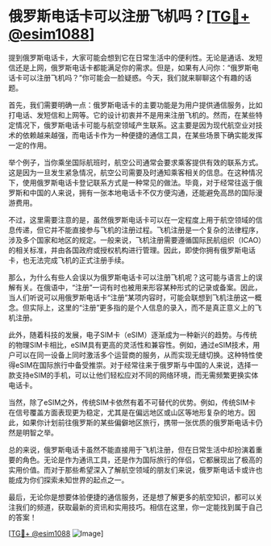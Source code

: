 # 俄罗斯电话卡可以注册飞机吗？[[TG💪+ @esim1088](https://t.me/s/esim1088)]

提到俄罗斯电话卡，大家可能会想到它在日常生活中的便利性。无论是通话、发短信还是上网，俄罗斯电话卡都能满足你的需求。但是，如果有人问你：“俄罗斯电话卡可以注册飞机吗？”你可能会一脸疑惑。今天，我们就来聊聊这个有趣的话题。

首先，我们需要明确一点：俄罗斯电话卡的主要功能是为用户提供通信服务，比如打电话、发短信和上网等。它的设计初衷并不是用来注册飞机的。然而，在某些特定情况下，俄罗斯电话卡可能与航空领域产生联系。这主要是因为现代航空业对技术的依赖越来越强，而电话卡作为一种便捷的通信工具，在某些场景下确实能发挥一定的作用。

举个例子，当你乘坐国际航班时，航空公司通常会要求乘客提供有效的联系方式。这是因为一旦发生紧急情况，航空公司需要及时通知乘客相关的信息。在这种情况下，使用俄罗斯电话卡登记联系方式是一种常见的做法。毕竟，对于经常往返于俄罗斯和中国的人来说，拥有一张本地电话卡不仅方便沟通，还能避免高昂的国际漫游费用。

不过，这里需要注意的是，虽然俄罗斯电话卡可以在一定程度上用于航空领域的信息传递，但它并不能直接参与飞机的注册过程。飞机注册是一个复杂的法律程序，涉及多个国家和地区的规定。一般来说，飞机注册需要遵循国际民航组织（ICAO）的相关标准，并由各国政府或授权机构进行管理。因此，即使你拥有俄罗斯电话卡，也无法完成飞机的正式注册手续。

那么，为什么有些人会误以为俄罗斯电话卡可以注册飞机呢？这可能与语言上的误解有关。在俄语中，“注册”一词有时也被用来形容某种形式的记录或备案。因此，当人们听说可以用俄罗斯电话卡“注册”某项内容时，可能会联想到飞机注册这一概念。但实际上，这里的“注册”更多指的是个人信息的录入，而不是真正意义上的飞机注册。

此外，随着科技的发展，电子SIM卡（eSIM）逐渐成为一种新兴的趋势。与传统的物理SIM卡相比，eSIM具有更高的灵活性和兼容性。例如，通过eSIM技术，用户可以在同一设备上同时激活多个运营商的服务，从而实现无缝切换。这种特性使得eSIM在国际旅行中备受推崇。对于经常往来于俄罗斯与中国的人来说，选择一款支持eSIM的手机，可以让他们轻松应对不同的网络环境，而无需频繁更换实体电话卡。

当然，除了eSIM之外，传统SIM卡依然有着不可替代的优势。例如，传统SIM卡在信号覆盖方面表现更为稳定，尤其是在偏远地区或山区等地形复杂的地方。因此，如果你计划前往俄罗斯的某些偏僻地区旅行，携带一张优质的俄罗斯电话卡仍然是明智之举。

总的来说，俄罗斯电话卡虽然不能直接用于飞机注册，但在日常生活中却扮演着重要的角色。无论是作为通讯工具，还是作为国际旅行的伴侣，它都展现出了极高的实用价值。而对于那些希望深入了解航空领域的朋友们来说，俄罗斯电话卡或许也能成为你们探索未知世界的起点之一。

最后，无论你是想要体验便捷的通信服务，还是想了解更多的航空知识，都可以关注我们的频道，获取最新的资讯和实用技巧。相信在这里，你一定能找到属于自己的答案！

[[TG💪+ @esim1088](https://t.me/s/esim1088) ![Image](https://i.postimg.cc/4NQfJmqS/Snipaste-2025-05-13-00-14-12.png)]